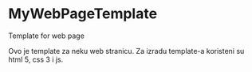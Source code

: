 # MyWebPageTemplate
Template for web page

Ovo je template za neku web stranicu. Za izradu template-a koristeni su html 5, css 3 i js.
